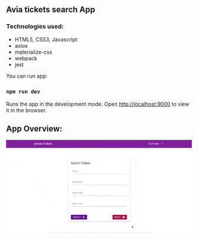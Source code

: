 
## Avia tickets search App

### Technologies used:
* HTML5, CSS3, Javascript
* axiox
* materialize-css
* webpack
* jest

You can run app:
### `npm run dev`

Runs the app in the development mode.
Open [http://localhost:9000](http://localhost:9000) to view it in the browser.

  
## App Overview:

<div align="center">
  <img src="https://github.com/NataLinaIT/aviatickets/blob/master/assets/tickets.gif?raw=true" alt="screenshot" >
</div>

